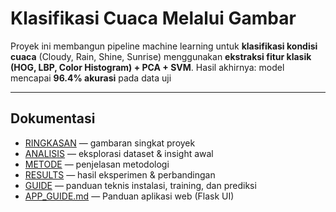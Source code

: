 # Klasifikasi Cuaca Melalui Gambar

Proyek ini membangun pipeline machine learning untuk **klasifikasi kondisi cuaca** (Cloudy, Rain, Shine, Sunrise) menggunakan **ekstraksi fitur klasik (HOG, LBP, Color Histogram) + PCA + SVM**.
Hasil akhirnya: model mencapai **96.4% akurasi** pada data uji

---

## Dokumentasi

* [RINGKASAN](docs/RINGKASAN.md) — gambaran singkat proyek
* [ANALISIS](docs/ANALISIS.md) — eksplorasi dataset & insight awal
* [METODE](docs/METODE.md) — penjelasan metodologi
* [RESULTS](docs/RESULTS.md) — hasil eksperimen & perbandingan
* [GUIDE](docs/GUIDE.md) — panduan teknis instalasi, training, dan prediksi
* [APP_GUIDE.md](docs/APP_GUIDE.md) — Panduan aplikasi web (Flask UI)